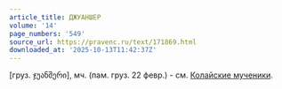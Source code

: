 ```yaml
---
article_title: ДЖУАНШЕР
volume: '14'
page_numbers: '549'
source_url: https://pravenc.ru/text/171869.html
downloaded_at: '2025-10-13T11:42:37Z'
---
```


[груз. ჯუანშერი], мч. (пам. груз. 22 февр.) - см. [Колайские мученики](<https://pravenc.ru/text/Колайские мученики.html>).
